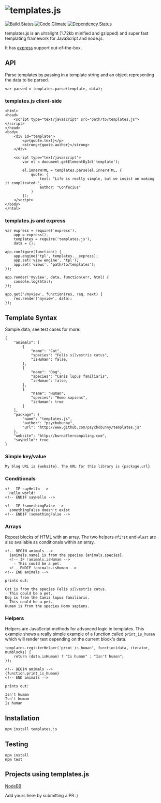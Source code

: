 # <img alt="templates.js" src="http://i.imgur.com/vVyRepC.png" />
[![Build Status](https://travis-ci.org/psychobunny/templates.js.png?branch=master)](https://travis-ci.org/psychobunny/templates.js)
[![Code Climate](https://codeclimate.com/github/psychobunny/templates.js.png)](https://codeclimate.com/github/psychobunny/templates.js)
[![Dependency Status](https://david-dm.org/psychobunny/templates.js.png)](https://david-dm.org/psychobunny/templates.js)

templates.js is an ultralight (1.72kb minified and gzipped) and super fast templating framework for JavaScript and node.js.

It has [express](http://expressjs.com/) support out-of-the-box.

## API

Parse templates by passing in a template string and an object representing the data to be parsed.

```
var parsed = templates.parse(template, data);
```

### templates.js client-side

```
<html>
<head>
	<script type="text/javascript" src="path/to/templates.js"></script>
</head>
<body>
	<div id="template">
		<p>{quote.text}</p>
		<strong>{quote.author}</strong>
	</div>

	<script type="text/javascript">
		var el = document.getElementById('template');

		el.innerHTML = templates.parse(el.innerHTML, {
			quote: {
				text: "Life is really simple, but we insist on making it complicated.",
				author: "Confucius"
			}
		});
	</script>
</body>
</html>
```

### templates.js and express

```
var express = require('express'),
	app = express(),
	templates = require('templates.js'),
	data = {};

app.configure(function() {
	app.engine('tpl', templates.__express);
	app.set('view engine', 'tpl');
	app.set('views', 'path/to/templates');
});

app.render('myview', data, function(err, html) {
	console.log(html);
});

app.get('/myview', function(res, req, next) {
	res.render('myview', data);
});
```

## Template Syntax
Sample data, see test cases for more:

```
{
	"animals": [
		{
			"name": "Cat",
			"species": "Felis silvestris catus",
			"isHuman": false,
		},
		{
			"name": "Dog",
			"species": "Canis lupus familiaris",
			"isHuman": false,
		},
		{
			"name": "Human",
			"species": "Homo sapiens",
			"isHuman": true
		}
	],
	"package": {
		"name": "templates.js",
		"author": "psychobunny",
		"url": "http://www.github.com/psychobunny/templates.js"
	},
	"website": "http://burnaftercompiling.com",
	"sayHello": true
}
```

### Simple key/value
```
My blog URL is {website}. The URL for this library is {package.url}
```

### Conditionals
```
<!-- IF sayHello -->
  Hello world!
<!-- ENDIF sayHello -->

<!-- IF !somethingFalse -->
  somethingFalse doesn't exist
<!-- ENDIF !somethingFalse -->
```

### Arrays
Repeat blocks of HTML with an array. The two helpers `@first` and `@last` are also available as conditionals within an array.

```
<!-- BEGIN animals -->
  {animals.name} is from the species {animals.species}.
  <!-- IF !animals.isHuman -->
    - This could be a pet.
  <!-- ENDIF !animals.isHuman -->
<!-- END animals -->

prints out:

Cat is from the species Felis silvestris catus.
- This could be a pet.
Dog is from the Canis lupus familiaris.
- This could be a pet.
Human is from the species Homo sapiens.
```

### Helpers

Helpers are JavaScript methods for advanced logic in templates. This example shows a really simple example of a function called `print_is_human` which will render text depending on the current block's data.

```
templates.registerHelper('print_is_human', function(data, iterator, numblocks) {
	return (data.isHuman) ? "Is human" : "Isn't human";
});

<!-- BEGIN animals -->
{function.print_is_human}
<!-- END animals -->

prints out:

Isn't human
Isn't human
Is human
```
## Installation

    npm install templates.js

## Testing

    npm install
    npm test

## Projects using templates.js

[NodeBB](http://www.nodebb.org)

Add yours here by submitting a PR :)
